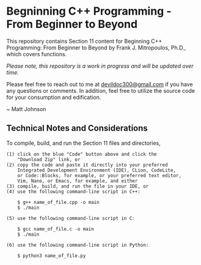 
# Begninning C++ Programming - From Beginner to Beyond

This repository contains Section 11 content for Beginning C++ Programming:
From Beginner to Beyond by Frank J. Mitropoulos, Ph.D., which covers functions.

<i>Please note, this repository is a work in progress and will be updated over
time.</i>

Please feel free to reach out to me at devildoc300@gmail.com if you have any
questions or comments. In addition, feel free to utilize the source code for
your consumption and edification.

~ Matt Johnson

Technical Notes and Considerations
---------------------------------------------------------------------------------

To compile, build, and run the Section 11 files and directories,

	(1) click on the blue "Code" button above and click the
	    "Download Zip" link, or
	(2) copy the code and paste it directly into your preferred
	    Integrated Development Environment (IDE), CLion, CodeLite,
	    or Code::Blocks, for example, or your preferred text editor,
	    Vim, Nano, or Emacs, for example, and either
	(3) compile, build, and run the file in your IDE, or
	(4) use the following command-line script in C++:

		$ g++ name_of_file.cpp -o main
		$ ./main

	(5) use the following command-line script in C:

		$ gcc name_of_file.c -o main
		$ ./main

	(6) use the following command-line script in Python:

		$ python3 name_of_file.py




